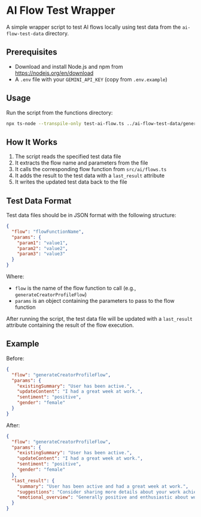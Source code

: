 # AI Flow Test Wrapper

A simple wrapper script to test AI flows locally using test data from the `ai-flow-test-data` directory.

## Prerequisites

- Download and install Node.js and npm from https://nodejs.org/en/download
- A `.env` file with your `GEMINI_API_KEY` (copy from `.env.example`)

## Usage

Run the script from the functions directory:

```bash
npx ts-node --transpile-only test-ai-flow.ts ../ai-flow-test-data/generateCreatorProfileFlow.json
```

## How It Works

1. The script reads the specified test data file
2. It extracts the flow name and parameters from the file
3. It calls the corresponding flow function from `src/ai/flows.ts`
4. It adds the result to the test data with a `last_result` attribute
5. It writes the updated test data back to the file

## Test Data Format

Test data files should be in JSON format with the following structure:

```json
{
  "flow": "flowFunctionName",
  "params": {
    "param1": "value1",
    "param2": "value2",
    "param3": "value3"
  }
}
```

Where:
- `flow` is the name of the flow function to call (e.g., `generateCreatorProfileFlow`)
- `params` is an object containing the parameters to pass to the flow function

After running the script, the test data file will be updated with a `last_result` attribute containing the result of the flow execution.

## Example

Before:
```json
{
  "flow": "generateCreatorProfileFlow",
  "params": {
    "existingSummary": "User has been active.",
    "updateContent": "I had a great week at work.",
    "sentiment": "positive",
    "gender": "female"
  }
}
```

After:
```json
{
  "flow": "generateCreatorProfileFlow",
  "params": {
    "existingSummary": "User has been active.",
    "updateContent": "I had a great week at work.",
    "sentiment": "positive",
    "gender": "female"
  },
  "last_result": {
    "summary": "User has been active and had a great week at work.",
    "suggestions": "Consider sharing more details about your work achievements.",
    "emotional_overview": "Generally positive and enthusiastic about work."
  }
}
```